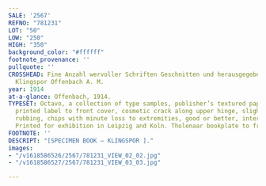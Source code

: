 ```yaml
---
SALE: '2567'
REFNO: "781231"
LOT: "50"
LOW: "250"
HIGH: "350"
background_color: "#ffffff"
footnote_provenance: ''
pullquote: ''
CROSSHEAD: Fine Anzahl wervoller Schriften Geschnitten und herausgegeben von Gebr.
  Klingspor Offenbach A. M.
year: 1914
at-a-glance: Offenbach, 1914.
TYPESET: Octavo, a collection of type samples, publisher’s textured papered boards,
  printed label to front cover, cosmetic crack along upper hinge, slightly sprung,
  rubbing, chips with minute loss to extremities, good or better, internally clean.
  Printed for exhibition in Leipzig and Koln. Tholenaar bookplate to front paste-down.
FOOTNOTE: ''
DESCRIPT: "[SPECIMEN BOOK — KLINGSPOR ]."
images:
- "/v1618586526/2567/781231_VIEW_02_02.jpg"
- "/v1618586527/2567/781231_VIEW_03_03.jpg"

---
```

